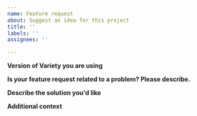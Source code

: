```yaml
---
name: Feature request
about: Suggest an idea for this project
title: ''
labels: ''
assignees: ''

---
```


<!--
**IMPORTANT**: If you want to report several bugs or feature requests, please create separate bug reports for every single bug or feature request, don't bundle them into the same bug report.

Before suggesting new image sources, please read https://github.com/varietywalls/variety/blob/master/CONTRIBUTING.md#new-image-sources.

To make a useful feature request, please fill the information below: -->

**Version of Variety you are using**
<!-- Find it in Variety -> About -->



**Is your feature request related to a problem? Please describe.**
<!-- A clear and concise description of what the problem is. Ex. I'm always frustrated when [...] -->



**Describe the solution you'd like**
<!-- A clear and concise description of what you want to happen. -->



**Additional context**
<!-- Add any other context or screenshots about the feature request here. -->



